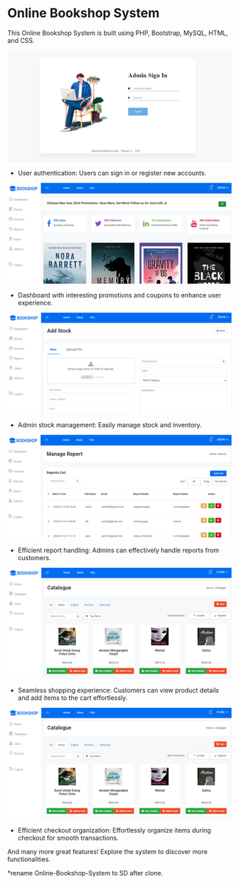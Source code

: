# Online Bookshop System

This Online Bookshop System is built using PHP, Bootstrap, MySQL, HTML, and CSS.

![User sign in or register](images/readMe/signInAdmin.png)

- User authentication: Users can sign in or register new accounts.

![Dashboard with promotions](images/readMe/dashboard.png)

- Dashboard with interesting promotions and coupons to enhance user experience.

![Admin stock management](images/readMe/addStockAdmin.png)

- Admin stock management: Easily manage stock and inventory.

![Effective customer report handling](images/readMe/reportAdmin.png)

- Efficient report handling: Admins can effectively handle reports from customers.

![Customer shopping experience](images/readMe/catalogueCust.png)

- Seamless shopping experience: Customers can view product details and add items to the cart effortlessly.

![Efficient checkout organization](images/readMe/catalogueCust.png)

- Efficient checkout organization: Effortlessly organize items during checkout for smooth transactions.

And many more great features! Explore the system to discover more functionalities.



*rename Online-Bookshop-System to SD after clone.
